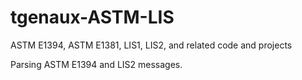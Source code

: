 # tgenaux-ASTM-LIS
ASTM E1394, ASTM E1381, LIS1, LIS2, and related code and projects

Parsing ASTM E1394 and LIS2 messages.
